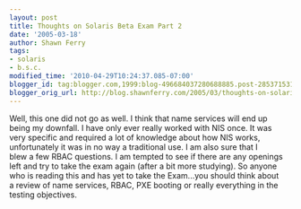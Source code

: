 ```yaml
---
layout: post
title: Thoughts on Solaris Beta Exam Part 2
date: '2005-03-18'
author: Shawn Ferry
tags:
- solaris
- b.s.c.
modified_time: '2010-04-29T10:24:37.085-07:00'
blogger_id: tag:blogger.com,1999:blog-496684037280688885.post-2853715317997147016
blogger_orig_url: http://blog.shawnferry.com/2005/03/thoughts-on-solaris-beta-exam-part-2.html
---
```


Well, this one did not go as well. I think that name services will end up  
being my downfall. I have only ever really worked with NIS once. It was  
very specific and required a lot of knowledge about how NIS works,  
unfortunately it was in no way a traditional use. I am also sure that I  
blew a few RBAC questions. I am tempted to see if there are any openings  
left and try to take the exam again (after a bit more studying). So anyone  
who is reading this and has yet to take the Exam...you should think about  
a review of name services, RBAC, PXE booting or really everything in the  
testing objectives.  

